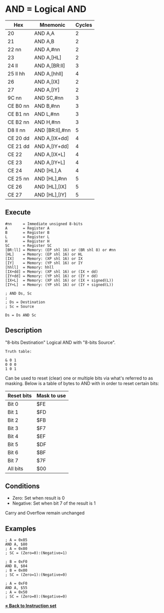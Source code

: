 # AND = Logical AND

| Hex      | Mnemonic         | Cycles |
| -------- | ---------------- | ------ |
| 20       | AND A,A          | 2      |
| 21       | AND A,B          | 2      |
| 22 nn    | AND A,#nn        | 2      |
| 23       | AND A,\[HL]      | 2      |
| 24 ll    | AND A,\[BR:ll]   | 3      |
| 25 ll hh | AND A,\[hhll]    | 4      |
| 26       | AND A,\[IX]      | 2      |
| 27       | AND A,\[IY]      | 2      |
| 9C nn    | AND SC,#nn       | 3      |
| CE B0 nn | AND B,#nn        | 3      |
| CE B1 nn | AND L,#nn        | 3      |
| CE B2 nn | AND H,#nn        | 3      |
| D8 ll nn | AND \[BR:ll],#nn | 5      |
| CE 20 dd | AND A,\[IX+dd]   | 4      |
| CE 21 dd | AND A,\[IY+dd]   | 4      |
| CE 22    | AND A,\[IX+L]    | 4      |
| CE 23    | AND A,\[IY+L]    | 4      |
| CE 24    | AND \[HL],A      | 4      |
| CE 25 nn | AND \[HL],#nn    | 5      |
| CE 26    | AND \[HL],\[IX]  | 5      |
| CE 27    | AND \[HL],\[IY]  | 5      |

## Execute

```
#nn     = Immediate unsigned 8-bits
A       = Register A
B       = Register B
L       = Register L
H       = Register H
SC      = Register SC
[BR:ll] = Memory: (EP shl 16) or (BR shl 8) or #nn
[HL]    = Memory: (EP shl 16) or HL
[IX]    = Memory: (XP shl 16) or IX
[IY]    = Memory: (YP shl 16) or IY
[hhll]  = Memory: hhll
[IX+dd] = Memory: (XP shl 16) or (IX + dd)
[IY+dd] = Memory: (YP shl 16) or (IY + dd)
[IX+L]  = Memory: (XP shl 16) or (IX + signed(L))
[IY+L]  = Memory: (YP shl 16) or (IY + signed(L))
```

```
; AND Ds, Sc
;
; Ds = Destination
; Sc = Source

Ds = Ds AND Sc
```

## Description

"8-bits Destination" Logical AND with "8-bits Source".

```
Truth table:

& 0 1
0 0 0
1 0 1
```

Can be used to reset (clear) one or multiple bits via what's referred to as masking. Below is a table of bytes to AND with in order to reset certain bits:

| Reset bits | Mask to use |
| ---------- | ----------- |
| Bit 0      | $FE         |
| Bit 1      | $FD         |
| Bit 2      | $FB         |
| Bit 3      | $F7         |
| Bit 4      | $EF         |
| Bit 5      | $DF         |
| Bit 6      | $BF         |
| Bit 7      | $7F         |
| All bits   | $00         |

## Conditions

* Zero: Set when result is 0
* Negative: Set when bit 7 of the result is 1

Carry and Overflow remain unchanged

## Examples

```
; A = 0x85
AND A, $80
; A = 0x80
; SC = (Zero=0):(Negative=1)
```

```
; B = 0xF0
AND B, $04
; B = 0x00
; SC = (Zero=1):(Negative=0)
```

```
; A = 0xF0
AND A, $55
; A = 0x50
; SC = (Zero=0):(Negative=0)
```

[**« Back to Instruction set**](../S1C88_InstructionSet.md)
